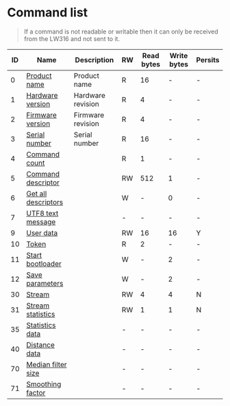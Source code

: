 # Command list

> If a command is not readable or writable then it can only be received from the LW316 and not sent to it.

|ID|Name|Description|RW|Read bytes|Write bytes|Persits|
|---|---|---|---|---|---|---|
|0	|[Product name](command_detail?id=_0-product-name)			|Product name									|R	|16	|-	|-|
|1	|[Hardware version](/)		|Hardware revision								|R	|4	|-	|-|
|2	|[Firmware version](/)		|Firmware revision								|R	|4	|-	|-|
|3	|[Serial number](/)			|Serial number									|R	|16	|-	|-|
|4	|[Command count](/)			|												|R	|1	|-	|-|
|5	|[Command descriptor](/)	|												|RW	|512|1	|-|
|6	|[Get all descriptors](/)	|												|W	|-	|0	|-|
|7	|[UTF8 text message](/)		|												|-	|-	|-	|-|
|9	|[User data](/)				|												|RW	|16	|16	|Y|
|10	|[Token](/)					|												|R	|2	|-	|-|
|11	|[Start bootloader](/)		|												|W	|-	|2	|-|
|12	|[Save parameters](/)		|												|W	|-	|2	|-|
|30	|[Stream](/)				|												|RW	|4	|4	|N|
|31	|[Stream statistics](/)		|												|RW	|1	|1	|N|
|35	|[Statistics data](/)		|												|-	|-	|-	|-|
|40	|[Distance data](/)			|												|-	|-	|-	|-|
|70	|[Median filter size](/)	|												|-	|-	|-	|-|
|71	|[Smoothing factor](/)		|												|-	|-	|-	|-|